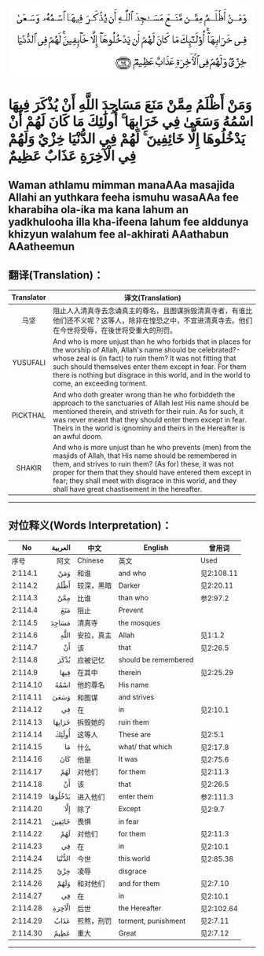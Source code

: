 ![002:114](images/002_114.gif)

#   وَمَنْ أَظْلَمُ مِمَّنْ مَنَعَ مَسَاجِدَ اللَّهِ أَنْ يُذْكَرَ فِيهَا اسْمُهُ وَسَعَىٰ فِي خَرَابِهَا ۚ أُولَٰئِكَ مَا كَانَ لَهُمْ أَنْ يَدْخُلُوهَا إِلَّا خَائِفِينَ ۚ لَهُمْ فِي الدُّنْيَا خِزْيٌ وَلَهُمْ فِي الْآخِرَةِ عَذَابٌ عَظِيمٌ 

## Waman athlamu mimman manaAAa masajida Allahi an yuthkara feeha ismuhu wasaAAa fee kharabiha ola-ika ma kana lahum an yadkhulooha illa kha-ifeena lahum fee alddunya khizyun walahum fee al-akhirati AAathabun AAatheemun

## 翻译(Translation)：

| Translator | 译文(Translation)                                            |
|:----------:| ------------------------------------------------------------ |
| 马坚       | 阻止人入清真寺去念诵真主的尊名，且图谋拆毁清真寺者，有谁比他们还不义呢？这等人，除非在惶恐之中，不宜进清真寺去。他们在今世将受辱，在後世将受重大的刑罚。 |
| YUSUFALI   | And who is more unjust than he who forbids that in places for the worship of Allah, Allah's name should be celebrated?-whose zeal is (in fact) to ruin them? It was not fitting that such should themselves enter them except in fear. For them there is nothing but disgrace in this world, and in the world to come, an exceeding torment. |
| PICKTHAL   | And who doth greater wrong than he who forbiddeth the approach to the sanctuaries of Allah lest His name should be mentioned therein, and striveth for their ruin. As for such, it was never meant that they should enter them except in fear. Theirs in the world is ignominy and theirs in the Hereafter is an awful doom. |
| SHAKIR     | And who is more unjust than he who prevents (men) from the masjids of Allah, that His name should be remembered in them, and strives to ruin them? (As for) these, it was not proper for them that they should have entered them except in fear; they shall meet with disgrace in this world, and they shall have great chastisement in the hereafter. |

---

## 对位释义(Words Interpretation)：

| No       | العربية | 中文       | English              | 曾用词     |
| -------- | ------: | ---------- | -------------------- | ---------- |
| 序号     |    阿文 | Chinese    | 英文                 | Used       |
| 2:114.1  |     وَمَنْ | 和谁       | and who              | 见2:108.11 |
| 2:114.2  |    أَظْلَمُ | 较深，黑暗 | Darker               | 见2:20.11  |
| 2:114.3  |     مِمَّنْ | 比谁       | than who             | 参2:97.2   |
| 2:114.4  |     مَنَعَ | 阻止       | Prevent              |            |
| 2:114.5  |   مَسَاجِدَ | 清真寺     | the mosques          |            |
| 2:114.6  |    اللَّهِ | 安拉，真主 | Allah                | 见1:1.2    |
| 2:114.7  |      أَنْ | 该         | that                 | 见2:26.5   |
| 2:114.8  |    يُذْكَرَ | 应被记忆   | should be remembered |            |
| 2:114.9  |    فِيهَا | 在其中     | therein              | 见2:25.29  |
| 2:114.10 |    اسْمُهُ | 他的尊名   | His name             |            |
| 2:114.11 |    وَسَعَىٰ | 和图谋     | and strives          |            |
| 2:114.12 |      فِي | 在         | in                   | 见2:10.1   |
| 2:114.13 |  خَرَابِهَا | 拆毁她的   | ruin them            |            |
| 2:114.14 |   أُولَٰئِكَ | 这等人     | These are            | 见2:5.1    |
| 2:114.15 |      مَا | 什么       | what/ that which     | 见2:17.8   |
| 2:114.16 |     كَانَ | 他是       | It was               | 见2:75.6   |
| 2:114.17 |     لَهُمْ | 对他们     | for them             | 见2:11.3   |
| 2:114.18 |      أَنْ | 该         | that                 | 见2:26.5   |
| 2:114.19 | يَدْخُلُوهَا | 进入他们   | enter them           | 参2:111.3  |
| 2:114.20 |     إِلَّا | 除了       | Except               | 见2:9.7    |
| 2:114.21 |  خَائِفِينَ | 畏惧       | in fear              |            |
| 2:114.22 |     لَهُمْ | 对他们     | for them             | 见2:11.3   |
| 2:114.23 |      فِي | 在         | in                   | 见2:10.1   |
| 2:114.24 |  الدُّنْيَا | 今世       | this world           | 见2:85.38  |
| 2:114.25 |     خِزْيٌ | 凌辱       | disgrace             |            |
| 2:114.26 |    وَلَهُمْ | 和对他们   | and for them         | 见2:7.10   |
| 2:114.27 |      فِي | 在         | in                   | 见2:10.1   |
| 2:114.28 |  الْآخِرَةِ | 后世       | the Hereafter        | 见2:102.64 |
| 2:114.29 |    عَذَابٌ | 煎熬，刑罚 | torment, punishment  | 见2:7.11   |
| 2:114.30 |    عَظِيمٌ | 重大       | Great                | 见2:7.12   |

---
